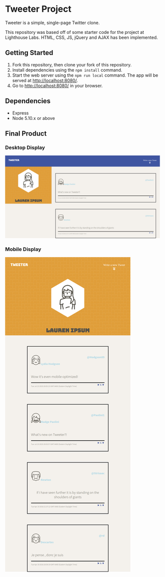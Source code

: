# Tweeter Project

Tweeter is a simple, single-page Twitter clone.

This repository was based off of some starter code for the project at Lighthouse Labs. HTML, CSS, JS, jQuery and AJAX has been implemented.

## Getting Started

1. Fork this repository, then clone your fork of this repository.
2. Install dependencies using the `npm install` command.
3. Start the web server using the `npm run local` command. The app will be served at <http://localhost:8080/>.
4. Go to <http://localhost:8080/> in your browser.

## Dependencies

- Express
- Node 5.10.x or above

## Final Product



### Desktop Display
!["Desktop Application"](https://github.com/girOly/tweeter/blob/master/public/images/desktop.png)



### Mobile Display
!["Mobile Application"](https://github.com/girOly/tweeter/blob/master/public/images/mobile.png)
